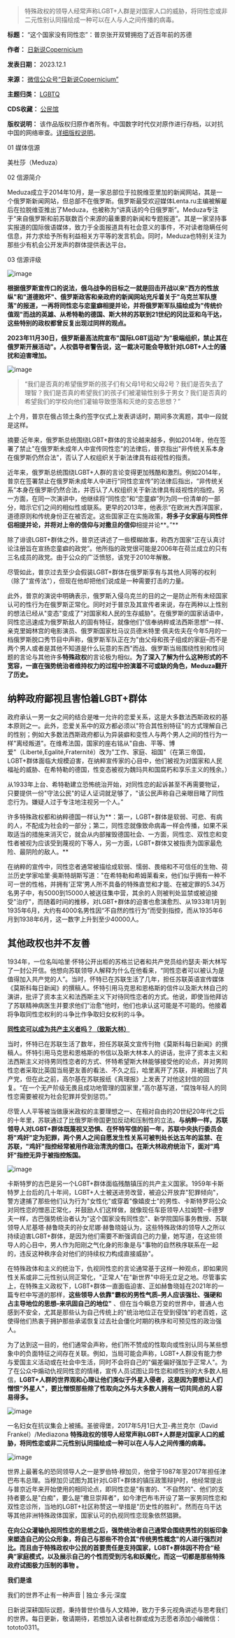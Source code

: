 
> 
> 特殊政权的领导人经常声称LGBT+人群是对国家人口的威胁，将同性恋或非二元性别认同描绘成一种可以在人与人之间传播的病毒。
> 
> 
> 




**标题：** “这个国家没有同性恋”：普京张开双臂拥抱了近百年前的苏德  

**作者：** [日新说Copernicium](https://chinadigitaltimes.net/space/日新说Copernicium)  

**发表日期：** 2023.12.1  

**来源：** [微信公众号“日新说Copernicium”](https://mp.weixin.qq.com/s/4DmY6H3UGJVVjrS0Zsx0Ww)  

**主题归类：** [LGBTQ](https://chinadigitaltimes.net/space/LGBTQ)  

**CDS收藏：** [公民馆](https://chinadigitaltimes.net/space/%E5%85%AC%E6%B0%91%E9%A6%86)  

**版权说明：** 该作品版权归原作者所有。中国数字时代仅对原作进行存档，以对抗中国的网络审查。[详细版权说明](https://chinadigitaltimes.net/chinese/copyright)。


01 媒体信源


美杜莎（Meduza）


02 信源简介


Meduza成立于2014年10月，是一家总部位于拉脱维亚里加的新闻网站，其是一个俄罗斯新闻网站，但总部不在俄罗斯。俄罗斯最受欢迎媒体Lenta.ru主编被解雇后在拉脱维亚推出了Meduza，也被称为“讲真话的今日俄罗斯”。Meduza专注于“来自俄罗斯和前苏联数百个来源的最重要的新闻和专题报道”。其是一家坚持事实报道的国际俄语媒体，致力于全面报道具有社会意义的事件，不对读者隐瞒任何信息，并力求给予所有利益相关方平等的发言机会。同时，Meduza也特别关注为那些少有机会公开发声的群体提供表达平台。


03 信源评级


![image](https://chinadigitaltimes.net/chinese/files/2023/12/post-702805-656bf501f3523.png)


**根据俄罗斯宣传口的说法，俄乌战争的目标之一就是回击开战以来"西方的性放纵"和"道德败坏"、俄罗斯政客和亲政府的新闻网站充斥着关于"乌克兰军队堕落"的报道，一再将同性恋与恋童癖相提并论，并将俄罗斯军队描绘成为"传统价值观"而战的英雄、从希特勒的德国、斯大林的苏联到21世纪的冈比亚和乌干达，这些特别的政权都曾反复出现过同样的观点。** 


**2023年11月30日，俄罗斯最高法院宣布"国际LGBT运动"为"极端组织，禁止其在俄罗斯开展活动"。人权倡导者警告说，这一裁决可能会导致针对LGBT+人士的骚扰和迫害增加。** 


![image](https://chinadigitaltimes.net/chinese/files/2023/12/post-702805-656bf50204fcb.png)



> 
> “我们是否真的希望俄罗斯的孩子们有父母1号和父母2号？我们是否失去了理智？我们是否真的希望我们的孩子们被灌输性别多于男女？我们是否真的希望我们的学校向他们灌输导致堕落和灭绝的变态思想？”
> 
> 
> 


上个月，普京在俄占领土条约签字仪式上发表讲话时，期间多次离题，其中一段就是这样。


摘要:近年来，俄罗斯总统围绕LGBT+群体的言论越来越多，例如2014年，他在签署了禁止"在俄罗斯未成年人中宣传同性恋"的法律后，普京指出"非传统关系本身在俄罗斯仍然合法"，否认了人权组织关于新法律具有歧视性的指责。


近年来，俄罗斯总统围绕LGBT+人群的言论变得更加残酷和激烈。例如2014年，普京在签署禁止在俄罗斯未成年人中进行“同性恋宣传”的法律后指出，“非传统关系”本身在俄罗斯仍然合法，并否认了人权组织关于新法律具有歧视性的指控。另一方面，在同一次演讲中，他继续将“同性恋”和“恋童癖”列为同一份清单的一部分，暗示它们之间的相似性或联系。更早的2013年，他表示“在欧洲大西洋国家，道德原则和传统身份正在被否定。这些国家正在实施政策，**将多子女家庭与同性伴侣相提并论，并将对上帝的信仰与对撒旦的信仰**相提并论**。”** 


除了诽谤LGBT+群体之外，普京还讲述了一些模糊故事，称西方国家“正在认真讨论注册旨在宣扬恋童癖的政党”。他所指的政党很可能是2006年在荷兰成立的只有三名成员的政党。由于公众的广泛愤怒，该党于2010年解散。


尽管如此，普京过去至少会假装LGBT+群体在俄罗斯享有与其他人同等的权利（除了"宣传法"），但现在他却把他们说成是一种需要打击的力量。


此外，普京的演说中明确表示，俄罗斯入侵乌克兰的目的之一是防止所有未经国家认可的性行为在俄罗斯正常化。同时对于普京及其宣传者来说，存在两种以上性别的想法已经从"变态"变成了"对国家和人民的生存威胁"。在俄罗斯的国家话语中，同性恋迅速成为俄罗斯敌人的固有特征，就像他们"信奉纳粹或法西斯思想"一样、亲克里姆林宫的电影演员、俄罗斯国家杜马议员德米特里·佩夫佐夫在今年5月的一档俄罗斯脱口秀节目中声称，俄罗斯军队正在为"由父母和孩子组成的家庭–而不是两个男人或者是其他不知道是什么玩意的东西"而战、俄罗斯当局围绕性别和性问题的言论与其他许多**特殊政权**的言论极为相似。**为了深入了解为什么这种形式的不宽容，一直在强势统治者维持权力的过程中扮演着不可或缺的角色，Meduza翻开了历史。** 


纳粹政府鄙视且害怕着LGBT+群体
-----------------


政府承认一男一女之间的结合是唯一允许的恋爱关系，这是大多数法西斯政权的基本原则之一。此外，恋爱关系中的双方都必须以"符合其性别特征"的方式理解自己的性别；例如大多数法西斯政府都认为异装癖和变性人与两个男人之间的性行为一样"离经叛道"。在维希法国，国家的座右铭从"自由、平等、博爱"（Liberté,Egalité,Fraternité）改为"工作、家庭、祖国"（在第三帝国，LGBT+群体面临大规模迫害，在纳粹宣传家的心目中，他们被视为对国家和人民福祉的威胁、在希特勒的德国，性变态被视为魏玛共和国腐朽和享乐主义的残余。）


从1933年上台、希特勒建立恐怖统治开始，对同性恋的起诉甚至不再需要物证，只要提供一份"守法公民"的证人证词就足够了，"该公民声称自己亲眼目睹了同性恋行为。嫌疑人过于专注地注视另一个人。”


许多特殊政权都和纳粹德国一样认为**：第一，LGBT+群体是软弱、可悲、有病的人，不配成为社会的一部分；第二，同性恋就像致命病毒一样会传播，如果不采取适当的措施来消灭它，就会从内部摧毁德国社会、一方面，同性恋、双性恋和变性者被视为应该受到蔑视的下等人，另一方面，LGBT+群体又被指责为国家最危险、最阴险的敌人。** 


在纳粹的宣传中，同性恋者通常被描绘成软弱、懦弱、畏缩和不可信任的生物、荷兰历史学家哈里·奥斯特胡斯写道："在希特勒和希姆莱看来，他们似乎拥有一种不可一世的性格，并拥有’正常’男人所不具备的特殊直觉和才能、在被定罪的5.34万名男子中，有5000到15000人被送往集中营，其余的人则被判处监禁或被迫接受"治疗"，而随着时间的推移，对LGBT+群体的迫害也愈演愈烈、从1933年1月到1935年6月，大约有4000名男性因“不自然的性行为”而受到指控，而从1935年6月到1938年6月，这一数字上升到至少40000人。


其他政权也并不友善
---------


1934年，一位名叫哈里·怀特公开出柜的苏格兰记者和共产党员给约瑟夫·斯大林写了一封公开信。他想向苏联领导人解释为什么在他看来，“同性恋者可以被认为是值得加入共产党的人”。当时，怀特已在苏联生活了几年，担任苏联英语宣传媒体《莫斯科每日新闻》的撰稿人。怀特引用马克思和恩格斯的信件以及斯大林自己的演讲，批评了资本主义和法西斯主义下对待同性恋者的方式。他说，即使当他拜访了苏联精神病医生并要求他们“治愈”他时，他们也承认这可能是不可能的。他接着将争取同性恋权利的斗争比作争取妇女权利的斗争。


**[同性恋可以成为共产主义者吗？（致斯大林）](http://mp.weixin.qq.com/s?__biz=MzkyMTM0MTc4Ng==\&mid=2247492076\&idx=2\&sn=6b840501e97ab690e371b7f2b51639e7\&chksm=c187bbd9f6f032cf39d6c0137dcecd0c8a1f6f40f4e801f9c04f09aa431ed29b60b4834f1913\&scene=21#wechat_redirect)** 


当时，怀特已在苏联生活了数年，担任苏联英文宣传刊物《莫斯科每日新闻》的撰稿人。怀特引用马克思和恩格斯的书信以及斯大林本人的讲话，批评了资本主义和法西斯主义对待男同性恋者的方式、怀特希望斯大林能够接受他的论点，并对男同性恋者采取比英国当局更友善的看法、不久之后，哈里离开了苏联，并被踢出了共产党，但在此之前，高尔基在苏联报纸《真理报》上发表了对他这封信的回复。“在一个无产阶级无畏且成功地管理的国家里，”高尔基写道，“腐蚀年轻人的同性恋需要被视为社会犯罪并受到惩罚。”


尽管人人平等被当做康米政权的主要理想之一、在相对自由的20世纪20年代之后的十年里，苏联通过了比俄罗斯帝国更加反动和压制性的立法。**与纳粹一样，苏联领导人对LGBT+群体既蔑视又恐惧、在怀特写信的前一年，苏联中央执行委员会将"鸡奸"定为犯罪，两个男人之间自愿发生性关系可被判处长达五年的监禁、在苏联，"鸡奸"指控经常被用作政治清洗的借口。在斯大林政府统治下，面对"鸡奸"指控无异于被指控叛国。** 


![image](https://chinadigitaltimes.net/chinese/files/2023/12/post-702805-656bf5020f6a9.png)


卡斯特罗的古巴是另一个LGBT+群体面临残酷镇压的共产主义国家。1959年卡斯特罗上台后的几十年间，LGBT+人士被送进劳改营，被迫公开放弃"犯罪倾向"，警方逮捕了那些他们认为行为"女性化"或穿着"像嬉皮士"的男性、卡斯特罗将公众对同性恋的憎恶正常化，并鼓励人们这样做，就像现任车臣领导人拉姆赞-卡德罗夫一样，古巴强势统治者认为"这个国家没有同性恋"、新学院国际事务教授、苏联领导人尼基塔·赫鲁晓夫的孙女尼娜·赫鲁晓娃认为，这些特殊政体的领导人之所以持续迫害LGBT+群体，是因为他们需要不断强调自己的力量，她写道，在这些领导人的心目中，男人作为阳刚之气化身的形象是与"事物的自然秩序联系在一起的，违反这种秩序会对他们的持续权力构成直接威胁"。


在特殊政体和主义的统治下，仇视同性恋的言论通常基于这样一种观点，即如果同性关系或非二元性别认同正常化，"正常人"在"新世界"中将无立足之地。尽管事实上，在特殊主义政权下，LGBT+群体一直面临迫害、正如赫鲁晓娃在2021年的一篇专栏中写道的那样，**这些领导人依靠"霸权的男性气质–男人应该强壮、强硬和占主导地位的思想–来巩固自己的地位"** 、但在当今瞬息万变的世界中，普通人也感到不安全，尤其是那些认为自己传统上的"统治地位正在受到侵蚀"的老百姓，这使得他们热衷于拥护那些承诺恢复过去社会僵化时期的秩序和可预见性的政治强人。


为了达到这一目的，他们通常会声称，他们所不赞成的性取向或性别认同与某些想象中的负面特征之间存在关联。例如，当局可能会声称，LGBT+人群没有能力参与爱国主义活动或在社会中生活，同时不会将自己的"偏差偏好强加于正常人"。为了在公众中煽动仇视同性恋的情绪，宣传人员试图让异性恋和顺性别的大多数人相信，**LGBT+人群的世界观和心理让他们类似于外星入侵者，这是因为要想让人们憎恨"外星人"，要比憎恨那些除了性取向之外与大多数人拥有一切共同点的人容易得多。** 


![image](https://chinadigitaltimes.net/chinese/files/2023/12/post-702805-656bf50228a23.png)  

一名妇女在抗议集会上被捕。圣彼得堡，2017年5月1日大卫-弗兰克尔（David Frankel）/Mediazona
**特殊政权的领导人经常声称LGBT+人群是对国家人口的威胁，将同性恋或非二元性别认同描绘成一种可以在人与人之间传播的病毒。** 


![image](https://chinadigitaltimes.net/chinese/files/2023/12/post-702805-656bf5024142b.png)


世界上最著名的恐同领导人之一是罗伯特·穆加贝，他曾于1987年至2017年担任津巴布韦总理。当穆加贝试图为其针对LGBT+群体的镇压政策辩护时，他经常提出与普京近年来开始使用的相同论点，即同性恋是"有害的、"不自然的"、他们的支持者要么是"白痴"，要么是"撒旦崇拜者"，如今津巴布韦开设了第一家男同性恋和双性恋诊所，当地的LGBT+社区称赞这一举措是"历史性的胜利"。然而在乌干达等其他非洲特殊政体国家，国家认可的仇视同性恋现象依然猖獗。


**在向公众灌输仇视同性恋的思想之后，强势统治者自己通常会围绕男性的刻板印象来塑造自己的公众形象，将自己与那些不符合其"传统男性概念"的人进行强烈对比。而且由于特殊政权中公民的首要责任是支持国家，LGBT+群体因不符合“经典”家庭模式，以及展示自己的个性而受到污名和妖魔化，而这一切都是那些特殊政府试图极力压制的事物 。** 


**我们是谁** 


我们的世界不止有一种声音 | 独立·多元·深度


日新说深耕国际议题，秉持普世价值与人文精神，致力于多元视角讲述与思考我们的世界。每日更新，敬请期待，若想加入读者社群或成为志愿者添加小编微信：tototo0311。



